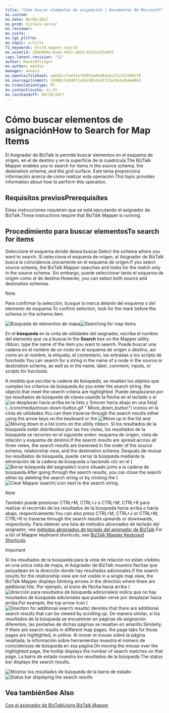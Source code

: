 ```yaml
---
title: "Cómo buscar elementos de asignación | Documentos de Microsoft"
ms.custom: 
ms.date: 06/08/2017
ms.prod: biztalk-server
ms.reviewer: 
ms.suite: 
ms.tgt_pltfrm: 
ms.topic: article
f1_keywords: bts10.mapper.search
ms.assetid: 3dbb089a-6aa8-4921-a82d-81d3a193e933
caps.latest.revision: "11"
author: MandiOhlinger
ms.author: mandia
manager: anneta
ms.openlocfilehash: ee61bccfae53a79d8fba6bd0aa5af2c537d98270
ms.sourcegitcommit: cb908c540d8f1a692d01dc8f313e16cb4b4e696d
ms.translationtype: MT
ms.contentlocale: es-ES
ms.lasthandoff: 09/20/2017
---
```

# <a name="how-to-search-for-map-items"></a><span data-ttu-id="2e7c4-102">Cómo buscar elementos de asignación</span><span class="sxs-lookup"><span data-stu-id="2e7c4-102">How to Search for Map Items</span></span>
<span data-ttu-id="2e7c4-103">El Asignador de BizTalk le permite buscar elementos en el esquema de origen, en el de destino y en la superficie de la cuadrícula.</span><span class="sxs-lookup"><span data-stu-id="2e7c4-103">The BizTalk Mapper enables you to search for items in the source schema, the destination schema, and the grid surface.</span></span> <span data-ttu-id="2e7c4-104">Este tema proporciona información acerca de cómo realizar esta operación.</span><span class="sxs-lookup"><span data-stu-id="2e7c4-104">This topic provides information about how to perform this operation.</span></span>  
  
## <a name="prerequisites"></a><span data-ttu-id="2e7c4-105">Requisitos previos</span><span class="sxs-lookup"><span data-stu-id="2e7c4-105">Prerequisites</span></span>  
 <span data-ttu-id="2e7c4-106">Estas instrucciones requieren que se está ejecutando el asignador de BizTalk.</span><span class="sxs-lookup"><span data-stu-id="2e7c4-106">These instructions require that BizTalk Mapper is running.</span></span>  
  
## <a name="to-search-for-items"></a><span data-ttu-id="2e7c4-107">Procedimiento para buscar elementos</span><span class="sxs-lookup"><span data-stu-id="2e7c4-107">To search for items</span></span>  
 <span data-ttu-id="2e7c4-108">Seleccione el esquema donde desea buscar.</span><span class="sxs-lookup"><span data-stu-id="2e7c4-108">Select the schema where you want to search.</span></span> <span data-ttu-id="2e7c4-109">Si selecciona el esquema de origen, el Asignador de BizTalk busca la coincidencia únicamente en el esquema de origen.</span><span class="sxs-lookup"><span data-stu-id="2e7c4-109">If you select source schema, the BizTalk Mapper searches and looks for the match only in the source schema.</span></span> <span data-ttu-id="2e7c4-110">Sin embargo, puede seleccionar tanto el esquema de origen como el de destino.</span><span class="sxs-lookup"><span data-stu-id="2e7c4-110">However, you can select both source and destination schemas.</span></span>  
  
> [!NOTE]
>  <span data-ttu-id="2e7c4-111">Para confirmar la selección, busque la marca delante del esquema o del elemento de esquema.</span><span class="sxs-lookup"><span data-stu-id="2e7c4-111">To confirm selection, look for the mark before the schema or the schema item.</span></span>  
  
 <span data-ttu-id="2e7c4-112">![Búsqueda de elementos de mapa](../core/media/searching-map-items.gif "Searching_map_items")</span><span class="sxs-lookup"><span data-stu-id="2e7c4-112">![Searching for map items](../core/media/searching-map-items.gif "Searching_map_items")</span></span>  
  
 <span data-ttu-id="2e7c4-113">En el **búsqueda** en la cinta de utilidades del asignador, escriba el nombre del elemento que va a buscar.</span><span class="sxs-lookup"><span data-stu-id="2e7c4-113">In the **Search** box on the Mapper utility ribbon, type the name of the item you want to search.</span></span> <span data-ttu-id="2e7c4-114">Puede buscar una cadena en el nombre de un nodo en el esquema de origen o destino, así como en el nombre, la etiqueta, el comentario, las entradas o los scripts de functoids.</span><span class="sxs-lookup"><span data-stu-id="2e7c4-114">You can search for a string in the name of a node in the source or destination schema, as well as in the name, label, comment, inputs, or scripts for functoids.</span></span>  
  
 <span data-ttu-id="2e7c4-115">A medida que escribe la cadena de búsqueda, se resaltan los objetos que cumplen los criterios de búsqueda.</span><span class="sxs-lookup"><span data-stu-id="2e7c4-115">As you enter the search string, the objects that meet the search criteria are highlighted.</span></span> <span data-ttu-id="2e7c4-116">Puede desplazarse por los resultados de búsqueda de claves usando la flecha en el teclado o el ![se desplazan hacia arriba en la lista](../core/media/move-up-button.gif "Move_up_button") y ![mover hacia abajo en una lista] (../core/media/move-down-button.gif " Move_down_button") iconos en la cinta de utilidades.</span><span class="sxs-lookup"><span data-stu-id="2e7c4-116">You can then traverse through the search results either using the arrow keys on the keyboard or the ![Move up in the list](../core/media/move-up-button.gif "Move_up_button") and ![Moving down in a list](../core/media/move-down-button.gif "Move_down_button") icons on the utility ribbon.</span></span> <span data-ttu-id="2e7c4-117">Si los resultados de la búsqueda están distribuidos por las tres vistas, los resultados de la búsqueda se recorren en el siguiente orden: esquema de origen, vista de relación y esquema de destino.</span><span class="sxs-lookup"><span data-stu-id="2e7c4-117">If the search results are spread across all three views, the search results are traversed in the order of the source schema, relationship view, and the destination schema.</span></span> <span data-ttu-id="2e7c4-118">Después de revisar los resultados de búsqueda, puede cerrar la búsqueda mediante la eliminación de la cadena de búsqueda o haciendo clic en el (![Borrar búsqueda del asignador](../core/media/mapper-search-cancel.gif "Mapper_Search_Cancel")) icono situado junto a la cadena de búsqueda.</span><span class="sxs-lookup"><span data-stu-id="2e7c4-118">After going through the search results, you can close the search either by deleting the search string or by clicking the (![Clear Mapper search](../core/media/mapper-search-cancel.gif "Mapper_Search_Cancel")) icon next to the search string.</span></span>  
  
> [!NOTE]
>  <span data-ttu-id="2e7c4-119">También puede presionar CTRL+M, CTRL+J o CTRL+M, CTRL+K para realizar el recorrido de los resultados de la búsqueda hacia arriba o hacia abajo, respectivamente.</span><span class="sxs-lookup"><span data-stu-id="2e7c4-119">You can also press CTRL+M, CTRL+J or CTRL+M, CTRL+K to traverse through the search results upwards or downwards, respectively.</span></span> <span data-ttu-id="2e7c4-120">Para obtener una lista de métodos abreviados de teclado del asignador, vea [métodos abreviados de teclado del asignador de BizTalk](../core/biztalk-mapper-keyboard-shortcuts.md).</span><span class="sxs-lookup"><span data-stu-id="2e7c4-120">For a list of Mapper keyboard shortcuts, see [BizTalk Mapper Keyboard Shortcuts](../core/biztalk-mapper-keyboard-shortcuts.md).</span></span>  
  
> [!IMPORTANT]
>  <span data-ttu-id="2e7c4-121">Si los resultados de la búsqueda para la vista de relación no están visibles en una única vista de mapa, el Asignador de BizTalk muestra flechas que parpadean en la dirección donde hay resultados adicionales.</span><span class="sxs-lookup"><span data-stu-id="2e7c4-121">If the search results for the relationship view are not visible in a single map view, the BizTalk Mapper displays blinking arrows in the direction where there are additional hits.</span></span> <span data-ttu-id="2e7c4-122">Por ejemplo, el icono de flecha hacia arriba (![dirección para resultados de búsqueda adicionales](../core/media/mapper-search-direction.gif "Mapper_Search_Direction")) indica que no hay resultados de búsqueda adicionales que puedan verse por desplazar hacia arriba.</span><span class="sxs-lookup"><span data-stu-id="2e7c4-122">For example, the top arrow icon (![Direction for additional search results](../core/media/mapper-search-direction.gif "Mapper_Search_Direction")) denotes that there are additional search results that can be viewed by scrolling up.</span></span> <span data-ttu-id="2e7c4-123">De manera similar, si los resultados de la búsqueda se encuentran en páginas de asignación diferentes, las pestañas de dichas páginas se resaltan en amarillo.</span><span class="sxs-lookup"><span data-stu-id="2e7c4-123">Similarly, if there are search results in different map pages, the page tabs for those pages are highlighted, in yellow.</span></span> <span data-ttu-id="2e7c4-124">Al mover el mouse sobre la página resaltada, la información sobre herramientas muestra el número de coincidencias de búsqueda en esa página.</span><span class="sxs-lookup"><span data-stu-id="2e7c4-124">On moving the mouse over the highlighted page, the tooltip displays the number of search matches on that page.</span></span> <span data-ttu-id="2e7c4-125">La barra de estado muestra los resultados de la búsqueda.</span><span class="sxs-lookup"><span data-stu-id="2e7c4-125">The status bar displays the search results.</span></span>  
  
 <span data-ttu-id="2e7c4-126">![Mostrar los resultados de búsqueda de la barra de estado](../core/media/searching-map-items-statusbar.jpg "Searching_map_items_statusbar")</span><span class="sxs-lookup"><span data-stu-id="2e7c4-126">![Status bar displaying the search results](../core/media/searching-map-items-statusbar.jpg "Searching_map_items_statusbar")</span></span>  
  
## <a name="see-also"></a><span data-ttu-id="2e7c4-127">Vea también</span><span class="sxs-lookup"><span data-stu-id="2e7c4-127">See Also</span></span>  
 [<span data-ttu-id="2e7c4-128">Con el asignador de BizTalk</span><span class="sxs-lookup"><span data-stu-id="2e7c4-128">Using BizTalk Mapper</span></span>](../core/using-biztalk-mapper.md)